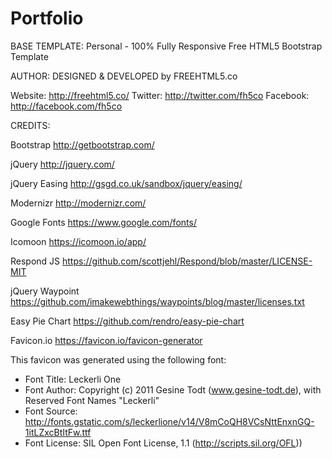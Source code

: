 # Portfolio

BASE TEMPLATE:
Personal - 100% Fully Responsive Free HTML5 Bootstrap Template

AUTHOR:
DESIGNED & DEVELOPED by FREEHTML5.co

Website: http://freehtml5.co/
Twitter: http://twitter.com/fh5co
Facebook: http://facebook.com/fh5co


CREDITS:

Bootstrap
http://getbootstrap.com/

jQuery
http://jquery.com/

jQuery Easing
http://gsgd.co.uk/sandbox/jquery/easing/

Modernizr
http://modernizr.com/

Google Fonts
https://www.google.com/fonts/

Icomoon
https://icomoon.io/app/

Respond JS
https://github.com/scottjehl/Respond/blob/master/LICENSE-MIT

<!-- animate.css
http://daneden.me/animate -->

jQuery Waypoint
https://github.com/imakewebthings/waypoints/blog/master/licenses.txt

Easy Pie Chart
https://github.com/rendro/easy-pie-chart

Favicon.io
https://favicon.io/favicon-generator

This favicon was generated using the following font:

- Font Title: Leckerli One
- Font Author: Copyright (c) 2011 Gesine Todt (www.gesine-todt.de), with Reserved Font Names "Leckerli"
- Font Source: http://fonts.gstatic.com/s/leckerlione/v14/V8mCoQH8VCsNttEnxnGQ-1itLZxcBtItFw.ttf
- Font License: SIL Open Font License, 1.1 (http://scripts.sil.org/OFL))
